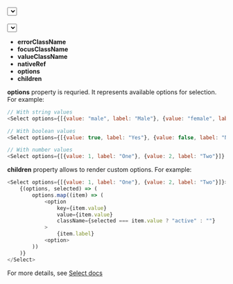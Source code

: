 # <Select />

**<Select>** element allow to use each html property. Also, it's have own properties: 
* **errorClassName**
* **focusClassName**
* **valueClassName**
* **nativeRef**
* **options**
* **children**

**options** property is requried. It represents available options for selection. For example:

```js
// With string values
<Select options={[{value: "male", label: "Male"}, {value: "female", label: "Female"}]} />

// With boolean values
<Select options={[{value: true, label: "Yes"}, {value: false, label: "No"}]} />

// With number values
<Select options={[{value: 1, label: "One"}, {value: 2, label: "Two"}]} />
```

**children** property allows to render custom options. For example:

```js
<Select options={[{value: 1, label: "One"}, {value: 2, label: "Two"}]}>
    {(options, selected) => (
        options.map((item) => (
			<option
				key={item.value} 
				value={item.value}
				className={selected === item.value ? "active" : ""}
			>
				{item.label}
			<option>
		))
    )}
</Select>
```

For more details, see [Select docs](https://github.com/MAKARD/react-formawesome/blob/master/readme/Select.md)
